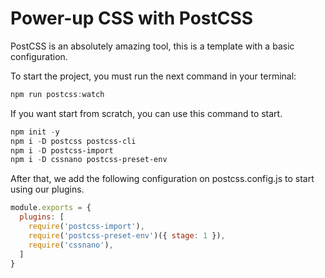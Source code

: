 # Power-up CSS with PostCSS
PostCSS is an absolutely amazing tool, this is a template with a basic configuration.

To start the project, you must run the next command in your terminal:

```powershell
npm run postcss:watch
```

If you want start from scratch, you can use this command to start.

```powershell
npm init -y
npm i -D postcss postcss-cli
npm i -D postcss-import
npm i -D cssnano postcss-preset-env
```
After that, we add the following configuration on postcss.config.js to start using our plugins.

``` javascript
module.exports = {
  plugins: [
    require('postcss-import'),
    require('postcss-preset-env')({ stage: 1 }),
    require('cssnano'),
  ]
}
```
